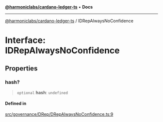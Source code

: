 [**@harmoniclabs/cardano-ledger-ts**](../README.md) • **Docs**

***

[@harmoniclabs/cardano-ledger-ts](../globals.md) / IDRepAlwaysNoConfidence

# Interface: IDRepAlwaysNoConfidence

## Properties

### hash?

> `optional` **hash**: `undefined`

#### Defined in

[src/governance/DRep/DRepAlwaysNoConfidence.ts:9](https://github.com/HarmonicLabs/cardano-ledger-ts/blob/94dd590ffe94133126b0d8d49920fc7b002e1975/src/governance/DRep/DRepAlwaysNoConfidence.ts#L9)
